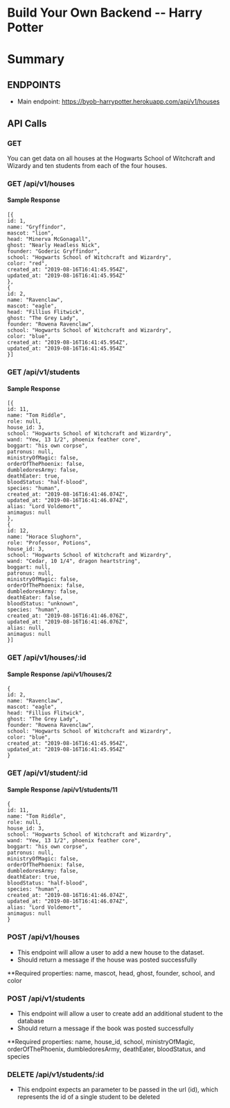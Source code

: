 # Build Your Own Backend -- Harry Potter

# Summary


## ENDPOINTS

- Main endpoint: https://byob-harrypotter.herokuapp.com/api/v1/houses

## API Calls

### GET

You can get data on all houses at the Hogwarts School of Witchcraft and Wizardy and ten students from each of the four houses.

### GET /api/v1/houses

#### Sample Response

```
[{
id: 1,
name: "Gryffindor",
mascot: "lion",
head: "Minerva McGonagall",
ghost: "Nearly Headless Nick",
founder: "Goderic Gryffindor",
school: "Hogwarts School of Witchcraft and Wizardry",
color: "red",
created_at: "2019-08-16T16:41:45.954Z",
updated_at: "2019-08-16T16:41:45.954Z"
},
{
id: 2,
name: "Ravenclaw",
mascot: "eagle",
head: "Fillius Flitwick",
ghost: "The Grey Lady",
founder: "Rowena Ravenclaw",
school: "Hogwarts School of Witchcraft and Wizardry",
color: "blue",
created_at: "2019-08-16T16:41:45.954Z",
updated_at: "2019-08-16T16:41:45.954Z"
}]
```

### GET /api/v1/students

#### Sample Response

```
[{
id: 11,
name: "Tom Riddle",
role: null,
house_id: 3,
school: "Hogwarts School of Witchcraft and Wizardry",
wand: "Yew, 13 1/2", phoenix feather core",
boggart: "his own corpse",
patronus: null,
ministryOfMagic: false,
orderOfThePhoenix: false,
dumbledoresArmy: false,
deathEater: true,
bloodStatus: "half-blood",
species: "human",
created_at: "2019-08-16T16:41:46.074Z",
updated_at: "2019-08-16T16:41:46.074Z",
alias: "Lord Voldemort",
animagus: null
},
{
id: 12,
name: "Horace Slughorn",
role: "Professor, Potions",
house_id: 3,
school: "Hogwarts School of Witchcraft and Wizardry",
wand: "Cedar, 10 1/4", dragon heartstring",
boggart: null,
patronus: null,
ministryOfMagic: false,
orderOfThePhoenix: false,
dumbledoresArmy: false,
deathEater: false,
bloodStatus: "unknown",
species: "human",
created_at: "2019-08-16T16:41:46.076Z",
updated_at: "2019-08-16T16:41:46.076Z",
alias: null,
animagus: null
}]
```

### GET /api/v1/houses/:id

#### Sample Response /api/v1/houses/2

```
{
id: 2,
name: "Ravenclaw",
mascot: "eagle",
head: "Fillius Flitwick",
ghost: "The Grey Lady",
founder: "Rowena Ravenclaw",
school: "Hogwarts School of Witchcraft and Wizardry",
color: "blue",
created_at: "2019-08-16T16:41:45.954Z",
updated_at: "2019-08-16T16:41:45.954Z"
}
```

### GET /api/v1/student/:id

#### Sample Response /api/v1/students/11

```
{
id: 11,
name: "Tom Riddle",
role: null,
house_id: 3,
school: "Hogwarts School of Witchcraft and Wizardry",
wand: "Yew, 13 1/2", phoenix feather core",
boggart: "his own corpse",
patronus: null,
ministryOfMagic: false,
orderOfThePhoenix: false,
dumbledoresArmy: false,
deathEater: true,
bloodStatus: "half-blood",
species: "human",
created_at: "2019-08-16T16:41:46.074Z",
updated_at: "2019-08-16T16:41:46.074Z",
alias: "Lord Voldemort",
animagus: null
}
```


### POST /api/v1/houses
- This endpoint will allow a user to add a new house to the dataset.
- Should return a message if the house was posted successfully

**Required properties: name, mascot, head, ghost, founder, school, and color

### POST /api/v1/students
- This endpoint will allow a user to create add an additional student to the database
- Should return a message if the book was posted successfully

**Required properties: name, house_id, school, ministryOfMagic, orderOfThePhoenix, dumbledoresArmy, deathEater, bloodStatus, and species


### DELETE /api/v1/students/:id
- This endpoint expects an parameter to be passed in the url (id), which represents the id of a single student to be deleted

